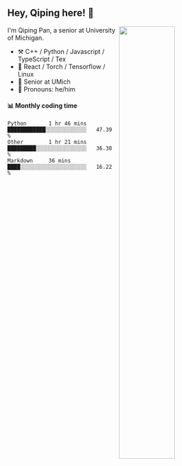 

## Hey, Qiping here! :wave:

[<img align="right" width="50%" src="https://github-readme-stats.vercel.app/api?username=ppppqp&theme=dark&show_icons=true">](https://metrics.lecoq.io/ppppqp?template=classic)


I'm Qiping Pan, a senior at University of Michigan.

-   :hammer_and_pick: C++ / Python / Javascript / TypeScript / Tex
-   :pencil: React / Torch / Tensorflow / Linux 
-   :seedling: Senior at UMich
-   :man: Pronouns: he/him



#### :bar_chart: Monthly coding time

<!--START_SECTION:waka-->
```text
Python       1 hr 46 mins    ████████████░░░░░░░░░░░░░   47.39 % 
Other        1 hr 21 mins    █████████░░░░░░░░░░░░░░░░   36.38 % 
Markdown     36 mins         ████░░░░░░░░░░░░░░░░░░░░░   16.22 % 
```
<!--END_SECTION:waka-->